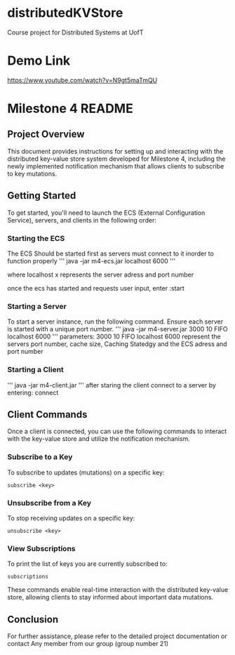 # distributedKVStore
Course project for Distributed Systems at UofT

# Demo Link
https://www.youtube.com/watch?v=N9gt5maTmQU

# Milestone 4 README

## Project Overview
This document provides instructions for setting up and interacting with the distributed key-value store system developed for Milestone 4, including the newly implemented notification mechanism that allows clients to subscribe to key mutations.

## Getting Started
To get started, you'll need to launch the ECS (External Configuration Service), servers, and clients in the following order:

### Starting the ECS

The ECS Should be started first as servers must connect to it inorder to function properly
'''
java -jar m4-ecs.jar localhost 6000
'''

where localhost x represents the server adress and port number

once the ecs has started and requests user input, enter :start


### Starting a Server
To start a server instance, run the following command. Ensure each server is started with a unique port number.
'''
java -jar m4-server.jar 3000 10 FIFO localhost 6000
'''
parameters: 3000 10 FIFO localhost 6000 represent the servers port number, cache size, Caching Statedgy and the ECS adress and port number



### Starting a Client
'''
java -jar m4-client.jar
'''
after staring the client connect to a server by entering: connect <server adress> <serverport>




## Client Commands
Once a client is connected, you can use the following commands to interact with the key-value store and utilize the notification mechanism.

### Subscribe to a Key
To subscribe to updates (mutations) on a specific key:
```
subscribe <key>
```

### Unsubscribe from a Key
To stop receiving updates on a specific key:
```
unsubscribe <key>
```

### View Subscriptions
To print the list of keys you are currently subscribed to:
```
subscriptions
```

These commands enable real-time interaction with the distributed key-value store, allowing clients to stay informed about important data mutations.

## Conclusion
For further assistance, please refer to the detailed project documentation or contact Any member from our group (group number 21)

